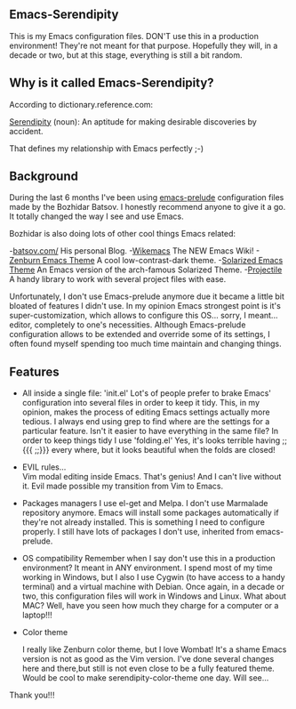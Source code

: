 ## Emacs-Serendipity

This is my Emacs configuration files. DON'T use this in a production environment! They're not meant for that purpose. Hopefully they will, in a decade or two, but at this stage, everything is still a bit random.

## Why is it called Emacs-Serendipity?

According to dictionary.reference.com:

[Serendipity](http://dictionary.reference.com/browse/serendipity) (noun): An aptitude for making desirable discoveries by accident.

That defines my relationship with Emacs perfectly ;-)

## Background

During the last 6 months I've been using [emacs-prelude](https://github.com/bbatsov/emacs-prelude) configuration files made by the Bozhidar Batsov.
I honestly recommend anyone to give it a go. It totally changed the way I see and use Emacs.

Bozhidar is also doing lots of other cool things  Emacs related:

-[batsov.com/](http://batsov.com/) His personal Blog.
-[Wikemacs](http://wikemacs.org/wiki/Main_Page) The NEW Emacs Wiki!
-[Zenburn Emacs Theme](https://github.com/bbatsov/zenburn-emacs) A cool low-contrast-dark theme.
-[Solarized Emacs Theme](https://github.com/bbatsov/solarized-emacs) An Emacs version of the arch-famous Solarized Theme.
-[Projectile](https://github.com/bbatsov/projectile) A handy library to work with several project files with ease.

Unfortunately, I don't use Emacs-prelude anymore due it became a little bit bloated of features I didn't use.
In my opinion Emacs strongest point is it's super-customization, which allows to configure this OS... sorry, I meant... editor, completely to one's necessities.
Although Emacs-prelude configuration allows to be extended and override some of its settings, I often found myself spending too much time maintain and changing things.

## Features

- All inside a single file: 'init.el'
  Lot's of people prefer to brake Emacs' configuration into several files in order to keep it tidy. This, in my opinion, makes the process of editing Emacs settings actually more tedious.
  I always end using grep to find where are the settings for a particular feature. Isn't it easier to have everything in the same file?
  In order to keep things tidy I use 'folding.el' Yes, it's looks terrible having ;;{{{ ;;}}} every where, but it looks beautiful when the folds are closed!

- EVIL rules...   
  Vim modal editing inside Emacs. That's genius! And I can't live without it. Evil made possible my transition from Vim to Emacs.

- Packages managers
  I use el-get and Melpa. I don't use Marmalade repository anymore.
  Emacs will install some packages automatically if they're not already installed. This is something I need to configure properly. I still have lots of packages I don't use, inherited from emacs-prelude.  

- OS compatibility
  Remember when I say don't use this in a production environment? It meant in ANY environment. I spend most of my time working in Windows, but I also I use Cygwin (to have access to a handy terminal) and a virtual machine with  Debian. Once again, in a decade or two, this configuration files will work in Windows and Linux. What about MAC? Well, have you seen how much they charge for a computer or a laptop!!!

- Color theme

  I really like Zenburn color theme, but I love Wombat! It's a shame Emacs version is not as good as the Vim version. I've done several changes here and there,but still is not even close to be a fully featured theme. Would be cool to make serendipity-color-theme one day. Will see...

Thank you!!!  